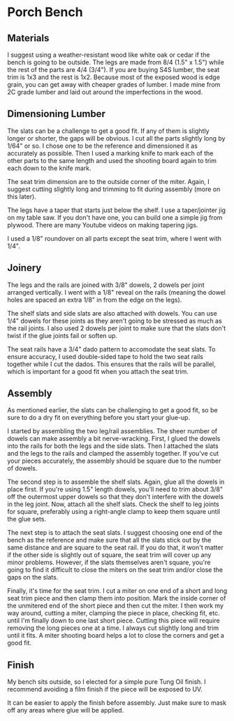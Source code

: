 # Porch Bench

## Materials
I suggest using a weather-resistant wood like white oak or cedar if the bench is going to be outside. The legs are made from 8/4 (1.5" x 1.5") while the rest of the parts are 4/4 (3/4"). If you are buying S4S lumber, the seat trim is 1x3 and the rest is 1x2. Because most of the exposed wood is edge grain, you can get away with cheaper grades of lumber. I made mine from 2C grade lumber and laid out around the imperfections in the wood.

## Dimensioning Lumber

The slats can be a challenge to get a good fit. If any of them is slightly longer or shorter, the gaps will be obvious. I cut all the parts slightly long by 1/64" or so. I chose one to be the reference and dimensioned it as accurately as possible. Then I used a marking knife to mark each of the other parts to the same length and used the shooting board again to trim each down to the knife mark.

The seat trim dimension are to the outside corner of the miter. Again, I suggest cutting slightly long and trimming to fit during assembly (more on this later).

The legs have a taper that starts just below the shelf. I use a taper/jointer jig on my table saw. If you don't have one, you can build one a simple jig from plywood. There are many Youtube videos on making tapering jigs.

I used a 1/8" roundover on all parts except the seat trim, where I went with 1/4".

## Joinery

The legs and the rails are joined with 3/8" dowels, 2 dowels per joint arranged vertically. I went with a 1/8" reveal on the rails (meaning the dowel holes are spaced an extra 1/8" in from the edge on the legs).

The shelf slats and side slats are also attached with dowels. You can use 1/4" dowels for these joints as they aren't going to be stressed as much as the rail joints. I also used 2 dowels per joint to make sure that the slats don't twist if the glue joints fail or soften up.

The seat rails have a 3/4" dado pattern to accomodate the seat slats. To ensure accuracy, I used double-sided tape to hold the two seat rails together while I cut the dados. This ensures that the rails will be parallel, which is important for a good fit when you attach the seat trim.

## Assembly

As mentioned earlier, the slats can be challenging to get a good fit, so be sure to do a dry fit on everything before you start your glue-up.

I started by assembling the two leg/rail assemblies. The sheer number of dowels can make assembly a bit nerve-wracking. First, I glued the dowels into the rails for both the legs and the side slats. Then I attached the slats and the legs to the rails and clamped the assembly together. If you've cut your pieces accurately, the assembly should be square due to the number of dowels.

The second step is to assemble the shelf slats. Again, glue all the dowels in place first. If you're using 1.5" length dowels, you'll need to trim about 3/8" off the outermost upper dowels so that they don't interfere with the dowels in the leg joint. Now, attach all the shelf slats. Check the shelf to leg joints for square, preferably using a right-angle clamp to keep them square until the glue sets.

The next step is to attach the seat slats. I suggest choosing one end of the bench as the reference and make sure that all the slats stick out by the same distance and are square to the seat rail. If you do that, it won't matter if the other side is slightly out of square, the seat trim will cover up any minor problems. However, if the slats themselves aren't square, you're going to find it difficult to close the miters on the seat trim and/or close the gaps on the slats.

Finally, it's time for the seat trim. I cut a miter on one end of a short and long seat trim piece and then clamp them into position. Mark the inside corner of the unmitered end of the short piece and then cut the miter. I then work my way around, cutting a miter, clamping the piece in place, checking fit, etc. until I'm finally down to one last short piece. Cutting this piece will require removing the long pieces one at a time. I always cut slightly long and trim until it fits. A miter shooting board helps a lot to close the corners and get a good fit.

## Finish

My bench sits outside, so I elected for a simple pure Tung Oil finish. I recommend avoiding a film finish if the piece will be exposed to UV.

It can be easier to apply the finish before assembly. Just make sure to mask off any areas where glue will be applied.
